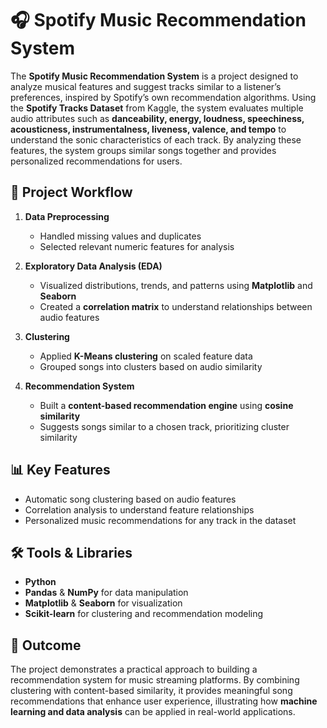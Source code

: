 # 🎧 Spotify Music Recommendation System

The **Spotify Music Recommendation System** is a project designed to analyze musical features and suggest tracks similar to a listener’s preferences, inspired by Spotify’s own recommendation algorithms. Using the **Spotify Tracks Dataset** from Kaggle, the system evaluates multiple audio attributes such as **danceability, energy, loudness, speechiness, acousticness, instrumentalness, liveness, valence, and tempo** to understand the sonic characteristics of each track. By analyzing these features, the system groups similar songs together and provides personalized recommendations for users.

## 🧠 Project Workflow

1. **Data Preprocessing**  
   - Handled missing values and duplicates  
   - Selected relevant numeric features for analysis  

2. **Exploratory Data Analysis (EDA)**  
   - Visualized distributions, trends, and patterns using **Matplotlib** and **Seaborn**  
   - Created a **correlation matrix** to understand relationships between audio features  

3. **Clustering**  
   - Applied **K-Means clustering** on scaled feature data  
   - Grouped songs into clusters based on audio similarity  

4. **Recommendation System**  
   - Built a **content-based recommendation engine** using **cosine similarity**  
   - Suggests songs similar to a chosen track, prioritizing cluster similarity  

## 📊 Key Features

- Automatic song clustering based on audio features  
- Correlation analysis to understand feature relationships  
- Personalized music recommendations for any track in the dataset  

## 🛠️ Tools & Libraries

- **Python**  
- **Pandas** & **NumPy** for data manipulation  
- **Matplotlib** & **Seaborn** for visualization  
- **Scikit-learn** for clustering and recommendation modeling  

## 🚀 Outcome

The project demonstrates a practical approach to building a recommendation system for music streaming platforms. By combining clustering with content-based similarity, it provides meaningful song recommendations that enhance user experience, illustrating how **machine learning and data analysis** can be applied in real-world applications.
